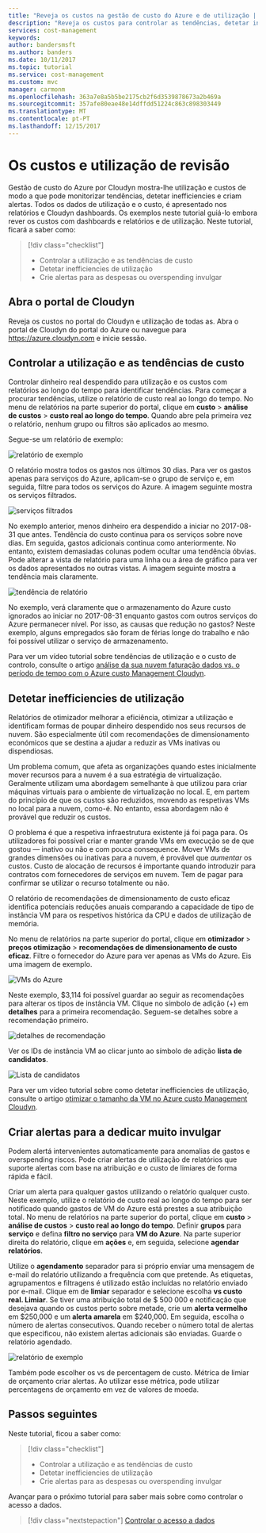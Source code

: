 ```yaml
---
title: "Reveja os custos na gestão de custo do Azure e de utilização | Microsoft Docs"
description: "Reveja os custos para controlar as tendências, detetar inefficiencies e criar alertas e de utilização."
services: cost-management
keywords: 
author: bandersmsft
ms.author: banders
ms.date: 10/11/2017
ms.topic: tutorial
ms.service: cost-management
ms.custom: mvc
manager: carmonm
ms.openlocfilehash: 363a7e8a5b5be2175cb2f6d3539878673a2b469a
ms.sourcegitcommit: 357afe80eae48e14dffdd51224c863c898303449
ms.translationtype: MT
ms.contentlocale: pt-PT
ms.lasthandoff: 12/15/2017
---
```

# <a name="review-usage-and-costs"></a>Os custos e utilização de revisão

Gestão de custo do Azure por Cloudyn mostra-lhe utilização e custos de modo a que pode monitorizar tendências, detetar inefficiencies e criam alertas. Todos os dados de utilização e o custo, é apresentado nos relatórios e Cloudyn dashboards. Os exemplos neste tutorial guiá-lo embora rever os custos com dashboards e relatórios e de utilização. Neste tutorial, ficará a saber como:

> [!div class="checklist"]
> * Controlar a utilização e as tendências de custo
> * Detetar inefficiencies de utilização
> * Crie alertas para as despesas ou overspending invulgar



## <a name="open-the-cloudyn-portal"></a>Abra o portal de Cloudyn

Reveja os custos no portal do Cloudyn e utilização de todas as. Abra o portal de Cloudyn do portal do Azure ou navegue para https://azure.cloudyn.com e inicie sessão.

## <a name="track-usage-and-cost-trends"></a>Controlar a utilização e as tendências de custo

Controlar dinheiro real despendido para utilização e os custos com relatórios ao longo do tempo para identificar tendências. Para começar a procurar tendências, utilize o relatório de custo real ao longo do tempo. No menu de relatórios na parte superior do portal, clique em **custo** > **análise de custos** > **custo real ao longo do tempo**. Quando abre pela primeira vez o relatório, nenhum grupo ou filtros são aplicados ao mesmo.

Segue-se um relatório de exemplo:

![relatório de exemplo](./media/tutorial-review-usage/actual-cost01.png)

O relatório mostra todos os gastos nos últimos 30 dias. Para ver os gastos apenas para serviços do Azure, aplicam-se o grupo de serviço e, em seguida, filtre para todos os serviços do Azure. A imagem seguinte mostra os serviços filtrados.

![serviços filtrados](./media/tutorial-review-usage/actual-cost02.png)

No exemplo anterior, menos dinheiro era despendido a iniciar no 2017-08-31 que antes. Tendência do custo continua para os serviços sobre nove dias. Em seguida, gastos adicionais continua como anteriormente. No entanto, existem demasiadas colunas podem ocultar uma tendência óbvias. Pode alterar a vista de relatório para uma linha ou a área de gráfico para ver os dados apresentados no outras vistas. A imagem seguinte mostra a tendência mais claramente.

![tendência de relatório](./media/tutorial-review-usage/actual-cost03.png)

No exemplo, verá claramente que o armazenamento do Azure custo ignorados ao iniciar no 2017-08-31 enquanto gastos com outros serviços do Azure permanecer nível. Por isso, as causas que redução no gastos? Neste exemplo, alguns empregados são foram de férias longe do trabalho e não foi possível utilizar o serviço de armazenamento.

Para ver um vídeo tutorial sobre tendências de utilização e o custo de controlo, consulte o artigo [análise da sua nuvem faturação dados vs. o período de tempo com o Azure custo Management Cloudyn](https://youtu.be/7LsVPHglM0g).

## <a name="detect-usage-inefficiencies"></a>Detetar inefficiencies de utilização

Relatórios de otimizador melhorar a eficiência, otimizar a utilização e identificam formas de poupar dinheiro despendido nos seus recursos de nuvem. São especialmente útil com recomendações de dimensionamento económicos que se destina a ajudar a reduzir as VMs inativas ou dispendiosas.

Um problema comum, que afeta as organizações quando estes inicialmente mover recursos para a nuvem é a sua estratégia de virtualização. Geralmente utilizam uma abordagem semelhante à que utilizou para criar máquinas virtuais para o ambiente de virtualização no local. E, em partem do princípio de que os custos são reduzidos, movendo as respetivas VMs no local para a nuvem, como-é. No entanto, essa abordagem não é provável que reduzir os custos.

O problema é que a respetiva infraestrutura existente já foi paga para. Os utilizadores foi possível criar e manter grande VMs em execução se de que gostou — inativo ou não e com pouca consequence. Mover VMs de grandes dimensões ou inativas para a nuvem, é provável que *aumentar* os custos. Custo de alocação de recursos é importante quando introduzir para contratos com fornecedores de serviços em nuvem. Tem de pagar para confirmar se utilizar o recurso totalmente ou não.

O relatório de recomendações de dimensionamento de custo eficaz identifica potenciais reduções anuais comparando a capacidade de tipo de instância VM para os respetivos histórica da CPU e dados de utilização de memória.  

No menu de relatórios na parte superior do portal, clique em **otimizador** > **preços otimização** > **recomendações de dimensionamento de custo eficaz**. Filtre o fornecedor do Azure para ver apenas as VMs do Azure. Eis uma imagem de exemplo.

![VMs do Azure](./media/tutorial-review-usage/sizing01.png)

Neste exemplo, $3,114 foi possível guardar ao seguir as recomendações para alterar os tipos de instância VM. Clique no símbolo de adição (+) em **detalhes** para a primeira recomendação. Seguem-se detalhes sobre a recomendação primeiro.

![detalhes de recomendação](./media/tutorial-review-usage/sizing02.png)

Ver os IDs de instância VM ao clicar junto ao símbolo de adição **lista de candidatos**.

![Lista de candidatos](./media/tutorial-review-usage/sizing03.png)

Para ver um vídeo tutorial sobre como detetar inefficiencies de utilização, consulte o artigo [otimizar o tamanho da VM no Azure custo Management Cloudyn](https://youtu.be/1xaZBNmV704).

## <a name="create-alerts-for-unusual-spending"></a>Criar alertas para a dedicar muito invulgar

Podem alertá intervenientes automaticamente para anomalias de gastos e overspending riscos. Pode criar alertas de utilização de relatórios que suporte alertas com base na atribuição e o custo de limiares de forma rápida e fácil.

Criar um alerta para qualquer gastos utilizando o relatório qualquer custo. Neste exemplo, utilize o relatório de custo real ao longo do tempo para ser notificado quando gastos de VM do Azure está prestes a sua atribuição total. No menu de relatórios na parte superior do portal, clique em **custo** > **análise de custos** > **custo real ao longo do tempo**. Definir **grupos** para **serviço** e defina **filtro no serviço** para **VM do Azure**. Na parte superior direita do relatório, clique em **ações** e, em seguida, selecione **agendar relatórios**.

Utilize o **agendamento** separador para si próprio enviar uma mensagem de e-mail do relatório utilizando a frequência com que pretende. As etiquetas, agrupamentos e filtragens é utilizado estão incluídas no relatório enviado por e-mail. Clique em de **limiar** separador e selecione escolha **vs custo real. Limiar**. Se tiver uma atribuição total de $ 500 000 e notificação que desejava quando os custos perto sobre metade, crie um **alerta vermelho** em $250,000 e um **alerta amarela** em $240,000. Em seguida, escolha o número de alertas consecutivos. Quando receber o número total de alertas que especificou, não existem alertas adicionais são enviadas. Guarde o relatório agendado.

![relatório de exemplo](./media/tutorial-review-usage/schedule-alert01.png)

Também pode escolher os vs de percentagem de custo. Métrica de limiar de orçamento criar alertas. Ao utilizar esse métrica, pode utilizar percentagens de orçamento em vez de valores de moeda.


## <a name="next-steps"></a>Passos seguintes

Neste tutorial, ficou a saber como:

> [!div class="checklist"]
> * Controlar a utilização e as tendências de custo
> * Detetar inefficiencies de utilização
> * Crie alertas para as despesas ou overspending invulgar


Avançar para o próximo tutorial para saber mais sobre como controlar o acesso a dados.

> [!div class="nextstepaction"]
> [Controlar o acesso a dados](tutorial-user-access.md)

